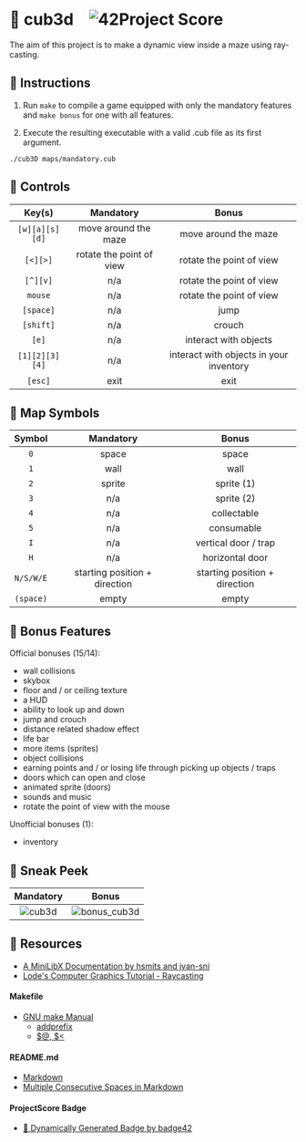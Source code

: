 # :large_orange_diamond: cub3d &ensp; ![42Project Score](https://badge42.herokuapp.com/api/project/floogman/cub3d)

The aim of this project is to make a dynamic view inside a maze using ray-casting.

## :small_orange_diamond: Instructions

1. Run `make` to compile a game equipped with only the mandatory features and `make bonus` for one with all features.

2. Execute the resulting executable with a valid .cub file as its first argument.
```
./cub3D maps/mandatory.cub
```

## :small_orange_diamond: Controls

Key(s) | Mandatory | Bonus
:-----:|:---------:|:-----:
`[w][a][s][d]` | move around the maze | move around the maze
`[<][>]` | rotate the point of view | rotate the point of view
`[^][v]` | n/a | rotate the point of view
`mouse` | n/a | rotate the point of view
`[space]` | n/a | jump
`[shift]` | n/a | crouch
`[e]` | n/a | interact with objects
`[1][2][3][4]` | n/a | interact with objects in your inventory
`[esc]` | exit | exit


## :small_orange_diamond: Map Symbols

Symbol | Mandatory | Bonus
:-----:|:---------:|:-----:
`0` | space | space
`1` | wall | wall
`2` | sprite | sprite (1)
`3` | n/a | sprite (2)
`4` | n/a | collectable
`5` | n/a | consumable
`I` | n/a | vertical door / trap
`H` | n/a | horizontal door
`N/S/W/E` | starting position + direction | starting position + direction
`(space)` | empty | empty

## :small_orange_diamond: Bonus Features

Official bonuses (15/14):
- wall collisions
- skybox
- floor and / or ceiling texture
- a HUD
- ability to look up and down
- jump and crouch
- distance related shadow effect
- life bar
- more items (sprites)
- object collisions
- earning points and / or losing life through picking up objects / traps
- doors which can open and close
- animated sprite (doors)
- sounds and music
- rotate the point of view with the mouse

Unofficial bonuses (1):
- inventory

## :small_orange_diamond: Sneak Peek

Mandatory | Bonus
:----:|:-----:
![cub3d](https://user-images.githubusercontent.com/59726559/136191725-80ea9a67-8aba-4b6e-a61f-ad499503982b.gif) | ![bonus_cub3d](https://user-images.githubusercontent.com/59726559/136191133-655ffe1b-3345-448e-93c5-e533eae64a3e.gif)

## :small_orange_diamond: Resources
- [A MiniLibX Documentation by hsmits and jvan-sni](https://harm-smits.github.io/42docs/libs/minilibx)
- [Lode's Computer Graphics Tutorial - Raycasting](https://lodev.org/cgtutor/raycasting.html)
#### Makefile
- [GNU make Manual](https://www.gnu.org/software/make/manual/make.html)
    - [addprefix](https://www.gnu.org/software/make/manual/make.html#File-Name-Functions)
    - [$@, $<](https://www.gnu.org/software/make/manual/html_node/Automatic-Variables.html#Automatic-Variables)
#### README.md
- [Markdown](https://docs.github.com/en/github/writing-on-github/getting-started-with-writing-and-formatting-on-github/basic-writing-and-formatting-syntax)
- [Multiple Consecutive Spaces in Markdown](https://steemit.com/markdown/@jamesanto/how-to-add-multiple-spaces-between-texts-in-markdown)
#### ProjectScore Badge
- [🚀 Dynamically Generated Badge by badge42](https://github.com/JaeSeoKim/badge42)
